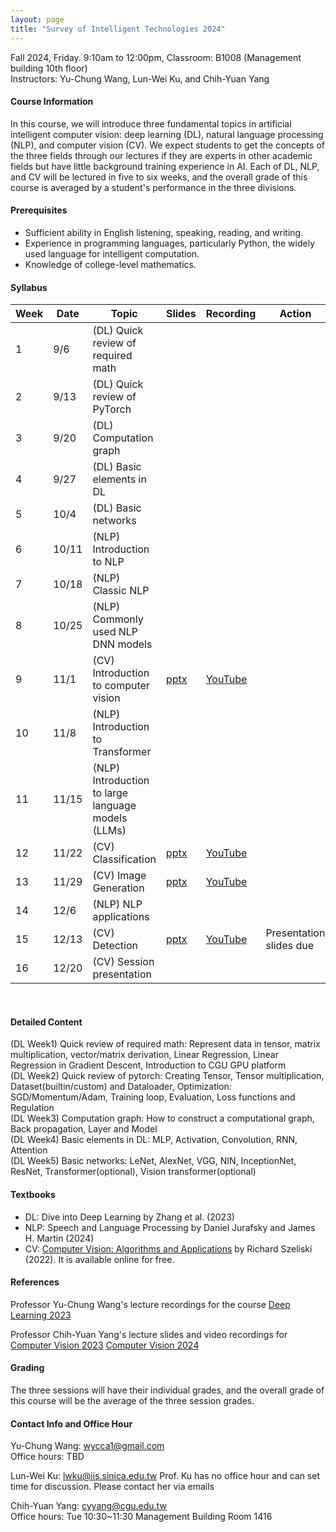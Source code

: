 ```yaml
---
layout: page
title: "Survey of Intelligent Technologies 2024"
---
```


<!--CMD729-64209-->

Fall 2024, Friday. 9:10am to 12:00pm, Classroom: B1008 (Management building 10th floor) <br/>
Instructors: Yu-Chung Wang, Lun-Wei Ku, and Chih-Yuan Yang

#### Course Information

In this course, we will introduce three fundamental topics in artificial intelligent computer vision: deep learning (DL), natural language processing (NLP), and computer vision (CV). We expect students to get the concepts of the three fields through our lectures if they are experts in other academic fields but have little background training experience in AI. Each of DL, NLP, and CV will be lectured in five to six weeks, and the overall grade of this course is averaged by a student's performance in the three divisions.

#### Prerequisites

- Sufficient ability in English listening, speaking, reading, and writing. 
- Experience in programming languages, particularly Python, the widely used language for intelligent computation. 
- Knowledge of college-level mathematics.


#### Syllabus

|Week|Date|Topic                   |Slides   |Recording | Action |
|---|---|---|---|---|---|
|1   |9/6        | (DL) Quick review of required math          |      |          |                              |
|2   |9/13       | (DL) Quick review of PyTorch                |      |          |                              |
|3   |9/20       | (DL) Computation graph                      |      |          |                              |
|4   |9/27       | (DL) Basic elements in DL                   |      |          |                              |
|5   |10/4       | (DL) Basic networks                         |      |          |                              |
|6   |10/11      | (NLP) Introduction to NLP                   |      |          |                              |
|7   |10/18      | (NLP) Classic NLP                           |      |          |                              |
|8   |10/25      | (NLP) Commonly used NLP DNN models          |      |          |                              |
|9   |11/1       | (CV) Introduction to computer vision        | [pptx](https://changgunguniversity-my.sharepoint.com/:p:/g/personal/d000019097_cgu_edu_tw/EeDnkey8m6JOlSIxD9B1vZsBJLWGfMqOvZgguW17Jlxvvw?e=iOGLmw)     | [YouTube](https://youtu.be/nrGrvAp6QhY)         |                              |
|10  |11/8       | (NLP) Introduction to Transformer           |      |          |                              | 
|11  |11/15      | (NLP) Introduction to large language models (LLMs) |      |          |                              |
|12  |11/22      | (CV) Classification                         | [pptx](https://changgunguniversity-my.sharepoint.com/:p:/g/personal/d000019097_cgu_edu_tw/EdINt6PpKYJHnaY30XI1Qj4BFnuR2kRxD-ztG9F-oq0VOw?e=EfREEr)     | [YouTube](https://youtu.be/ZveY7IK-4P0)         |                              |
|13  |11/29      | (CV) Image Generation                       | [pptx](https://changgunguniversity-my.sharepoint.com/:p:/g/personal/d000019097_cgu_edu_tw/EcRdl7vHzaFDqkpjYooEP3QBuYeycW5BJN9gLKsLiRrj7Q?e=kIzGIl)     | [YouTube](https://youtu.be/VgYUqA1VPz0)         |                              |
|14  |12/6       | (NLP) NLP applications                      |      |          |                              |
|15  |12/13      | (CV) Detection                              | [pptx](https://changgunguniversity-my.sharepoint.com/:p:/g/personal/d000019097_cgu_edu_tw/Eer5pGeADzdGs_jJGCPabf8Bz_z_N2AI4bWLrPRYYMnSFQ?e=dyIzJX)     | [YouTube](https://youtu.be/vxRZUSnPGKk)         | Presentation slides due      | 
|16  |12/20      | (CV) Session presentation                   |      |          |                              |

<br/>

#### Detailed Content

(DL Week1) Quick review of required math: Represent data in tensor, matrix multiplication, vector/matrix derivation, Linear Regression, Linear Regression in Gradient Descent, Introduction to CGU GPU platform <br/>
(DL Week2) Quick review of pytorch: Creating Tensor, Tensor multiplication, Dataset(builtin/custom) and Dataloader, Optimization: SGD/Momentum/Adam, Training loop, Evaluation, Loss functions and Regulation <br/>
(DL Week3) Computation graph: How to construct a computational graph, Back propagation, Layer and Model <br/>
(DL Week4) Basic elements in DL: MLP, Activation, Convolution, RNN, Attention <br/>
(DL Week5) Basic networks: LeNet, AlexNet, VGG, NIN, InceptionNet, ResNet, Transformer(optional), Vision transformer(optional) <br/>

#### Textbooks

- DL: Dive into Deep Learning by Zhang et al. (2023)
- NLP: Speech and Language Processing by Daniel Jurafsky and James H. Martin (2024)
- CV: [Computer Vision: Algorithms and Applications](http://szeliski.org/Book/) by Richard Szeliski (2022). It is available online for free.

#### References
Professor Yu-Chung Wang's lecture recordings for the course [Deep Learning 2023](https://www.youtube.com/playlist?list=PLuPI6qfPbpmijnPKBHH0B34bKqxi3Fxn1)

Professor Chih-Yuan Yang's lecture slides and video recordings for [Computer Vision 2023](https://yangchihyuan.github.io/courses/cv2023)
[Computer Vision 2024](https://yangchihyuan.github.io/courses/cv2024)
#### Grading
The three sessions will have their individual grades, and the overall grade of this course will be the average of the three session grades. 

#### Contact Info and Office Hour
Yu-Chung Wang: wycca1@gmail.com <br/>
Office hours: TBD<br/>

Lun-Wei Ku: lwku@iis.sinica.edu.tw
Prof. Ku has no office hour and can set time for discussion. Please contact her via emails<br/>

Chih-Yuan Yang: cyyang@cgu.edu.tw <br/>
Office hours: Tue 10:30~11:30 Management Building Room 1416<br/>
